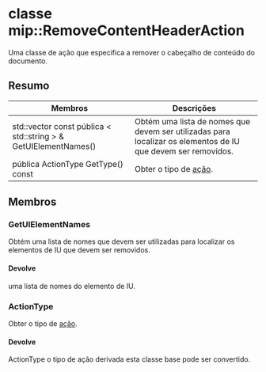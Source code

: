 # <a name="class-mipremovecontentheaderaction"></a>classe mip::RemoveContentHeaderAction 
Uma classe de ação que especifica a remover o cabeçalho de conteúdo do documento.
  
## <a name="summary"></a>Resumo
 Membros                        | Descrições                                
--------------------------------|---------------------------------------------
std::vector const pública < std::string > & GetUIElementNames()  |  Obtém uma lista de nomes que devem ser utilizadas para localizar os elementos de IU que devem ser removidos.
pública ActionType GetType() const  |  Obter o tipo de [ação](#classmip_1_1_action).
  
## <a name="members"></a>Membros
  
### <a name="getuielementnames"></a>GetUIElementNames
Obtém uma lista de nomes que devem ser utilizadas para localizar os elementos de IU que devem ser removidos.
  
#### <a name="returns"></a>Devolve
uma lista de nomes do elemento de IU.
  
### <a name="actiontype"></a>ActionType
Obter o tipo de [ação](#classmip_1_1_action).
  
#### <a name="returns"></a>Devolve
ActionType o tipo de ação derivada esta classe base pode ser convertido.